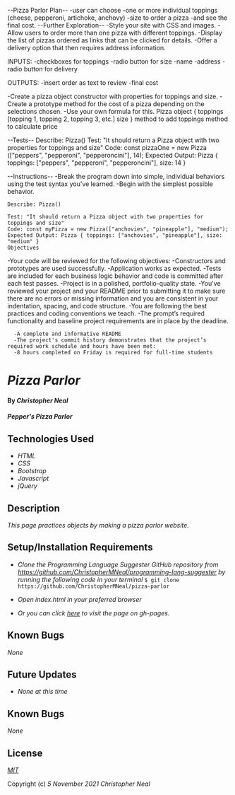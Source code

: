 --Pizza Parlor Plan--
-user can choose 
  -one or more individual toppings (cheese, pepperoni, artichoke, anchovy)
  -size to order a pizza 
    -and see the final cost.
--Further Exploration--
-Style your site with CSS and images.
-Allow users to order more than one pizza with different toppings.
-Display the list of pizzas ordered as links that can be clicked for details.
-Offer a delivery option that then requires address information.

INPUTS: 
  -checkboxes for toppings
  -radio button for size
  -name
  -address
  -radio button for delivery

OUTPUTS:
  -insert order as text to review
  -final cost

-Create a pizza object constructor with properties for toppings and size.
-Create a prototype method for the cost of a pizza depending on the selections chosen.
-Use your own formula for this.
  Pizza object {
    toppings [topping 1, topping 2, topping 3, etc.] 
    size 
  }
  method to add toppings
  method to calculate price

--Tests--
Describe: Pizza()
Test: "It should return a Pizza object with two properties for toppings and size"
Code: const pizzaOne = new Pizza (["peppers", "pepperoni", "pepperoncini"], 14);
Expected Output: Pizza { toppings: ["peppers", "pepperoni", "pepperoncini"], size: 14 }



--Instructions--
-Break the program down into simple, individual behaviors using the test syntax you've learned.
-Begin with the simplest possible behavior.

    Describe: Pizza()

    Test: "It should return a Pizza object with two properties for toppings and size"
    Code: const myPizza = new Pizza(["anchovies", "pineapple"], "medium");
    Expected Output: Pizza { toppings: ["anchovies", "pineapple"], size: "medium" }
    Objectives

-Your code will be reviewed for the following objectives:
  -Constructors and prototypes are used successfully.
  -Application works as expected.
  -Tests are included for each business logic behavior and code is committed after each test passes.
  -Project is in a polished, portfolio-quality state.
      -You've reviewed your project and your README prior to submitting it to make sure there are no errors or missing information and you are consistent in your indentation, spacing, and code structure.
      -You are following the best practices and coding conventions we teach.
  -The prompt’s required functionality and baseline project requirements are in place by the deadline.
      
      -A complete and informative README
      -The project's commit history demonstrates that the project’s required work schedule and hours have been met:
      -8 hours completed on Friday is required for full-time students


# _Pizza Parlor_

#### By _**Christopher Neal**_

#### _Pepper's Pizza Parlor_

## Technologies Used

* _HTML_
* _CSS_
* _Bootstrap_
* _Javascript_
* _jQuery_

## Description

_This page practices objects by making a pizza parlor website._

## Setup/Installation Requirements

* _Clone the Programming Language Suggester GitHub repository from https://github.com/ChristopherMNeal/programming-lang-suggester by running the following code in your terminal_
`$ git clone https://github.com/ChristopherMNeal/pizza-parlor`
* _Open index.html in your preferred browser_

* _Or you can click [here](https://christophermneal.github.io/pizza-parlor/) to visit the page on gh-pages._

## Known Bugs

_None_

## Future Updates

* _None at this time_

## Known Bugs

_None_

## License

_[MIT](https://opensource.org/licenses/MIT)_

Copyright (c) _5 November 2021_ _Christopher Neal_